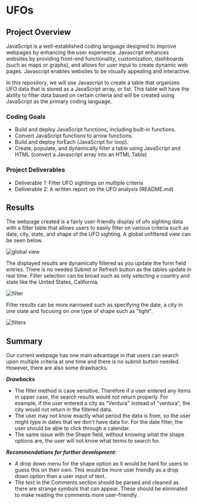 # UFOs

## Project Overview
JavaScript is a well-established coding language designed to improve webpages by enhancing the user experience. Javascript enhances websites by providing front-end functionality, customization, dashboards (such as maps or graphs), and allows for user input to create dynamic web pages. Javascript enables websites to be visually appealing and interactive. 

In this repository, we will use Javascript to create a table that organizes UFO data that is stored as a JavaScript array, or list. This table will have the ability to filter data based on certain criteria and will be created using JavaScript as the primary coding language.

### Coding Goals
* Build and deploy JavaScript functions, including built-in functions.
* Convert JavaScript functions to arrow functions.
* Build and deploy forEach (JavaScript for loop).
* Create, populate, and dynamically filter a table using JavaScript and HTML (convert a Javascript array into an HTML Table)

### Project Deliverables
* Deliverable 1: Filter UFO sightings on multiple criteria
* Deliverable 2: A written report on the UFO analysis (README.md)

## Results
The webpage created is a fairly user-friendly display of ufo sighting data with a filter table that allows users to easily filter on various criteria such as date, city, state, and shape of the UFO sighting. A global unfiltered view can be seen below. 

![global view](https://user-images.githubusercontent.com/73972332/107900347-96254580-6ef5-11eb-83c4-f193f79198ed.png)

The displayed results are dynamically filtered as you update the form field entries. There is no needed Submit or Refresh button as the tables update in real time. Filter selection can be broad such as only selecting a country and state like the United States, California.

![filter](https://user-images.githubusercontent.com/73972332/107900458-e8fefd00-6ef5-11eb-9f20-ce8fee37dbda.png)

Filter results can be more narrowed such as specifying the date, a city in one state and focusing on one type of shape such as "light". 

![filters](https://user-images.githubusercontent.com/73972332/107899363-e949c900-6ef2-11eb-9e0f-a0602c608d68.png)

## Summary
Our current webpage has one main advantage in that users can search upon multiple criteria at one time and there is no submit button needed. However, there are also some drawbacks. 

***Drawbacks***
* The filter method is case sensitive. Therefore if a user entered any items in upper case, the search results would not return properly. For example, if the user entered a city as "Ventura" instead of "ventura", the city would not return in the filtered data. 
* The user may not know exactly what period the data is from, so the user might type in dates that we don't have data for. For the date filter, the user should be able to click through a calendar. 
* The same issue with the Shape field, without knowing what the shape options are, the user will not know what terms to search for. 

***Recommendations for further development:***
* A drop down menu for the shape option as it would be hard for users to guess this on their own. This would be more user friendly as a drop down option than a user input of text. 
* The text in the Comments section should be parsed and cleaned as there are strange symbols that can appear. These should be eliminated to make reading the comments more user-friendly. 
